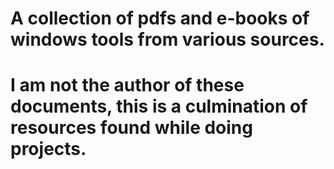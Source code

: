 # A collection of pdfs and e-books of windows tools from various sources.
# I am not the author of these documents, this is a culmination of resources found while doing projects.
